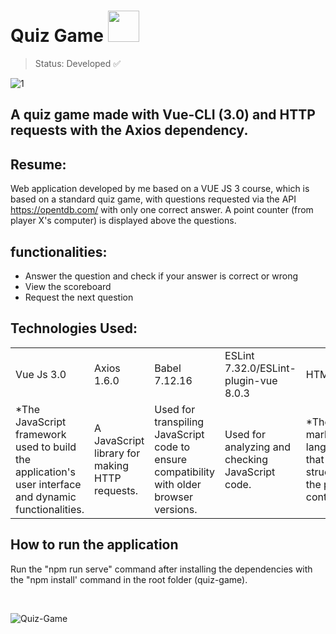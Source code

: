 # Quiz Game <img style="width: 50px;" src="https://github.com/sammsts/Quiz-Game/assets/100657343/fdbc0afa-d7fb-4b83-9e5c-724b95df2a5a" />

> Status: Developed ✅

![1](https://github.com/sammsts/Quiz-Game/assets/100657343/79ee7ace-adb4-4ac7-be74-cb6b8964ae7d)

## A quiz game made with Vue-CLI (3.0) and HTTP requests with the Axios dependency.

## Resume:

Web application developed by me based on a VUE JS 3 course, which is based on a standard quiz game, with questions requested via the API https://opentdb.com/ with only one correct answer. A point counter (from player X's computer) is displayed above the questions.

## functionalities:

+ Answer the question and check if your answer is correct or wrong
+ View the scoreboard
+ Request the next question

## Technologies Used:

<table>
  <tr>
    <td>Vue Js 3.0</td>
    <td>Axios 1.6.0</td>
    <td>Babel 7.12.16</td>
    <td>ESLint 7.32.0/ESLint-plugin-vue 8.0.3</td>
    <td>HTML</td>
    <td>SASS/SCSS</td>
  </tr>
  <tr>
    <td>*The JavaScript framework used to build the application's user interface and dynamic functionalities.</td>
    <td>A JavaScript library for making HTTP requests.</td>
    <td>Used for transpiling JavaScript code to ensure compatibility with older browser versions.</td>
    <td>Used for analyzing and checking JavaScript code.</td>
    <td>*The markup language that structures the page content.</td>
    <td>*CSS preprocessors that allow for more advanced styling in stylesheets.</td>
  </tr>
</table>

## How to run the application

Run the "npm run serve" command after installing the dependencies with the "npm install' command in the root folder (quiz-game).

<br>

![Quiz-Game](https://github.com/sammsts/Quiz-Game/assets/100657343/1226d4ff-1792-47c5-a145-bb9475439c75)